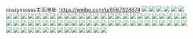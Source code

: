 crazyxsssss主页地址: https://weibo.com/u/6567328674 
![](https://wx4.sinaimg.cn/mw2000/007arQc2gy1h90ckihxqtj30u00u043z.jpg) 
![](https://wx4.sinaimg.cn/mw2000/007arQc2gy1h90ckj7a6vj30u01hch10.jpg) 
![](https://wx4.sinaimg.cn/mw2000/007arQc2gy1h90ckk72i2j30810jjdgb.jpg) 
![](https://wx4.sinaimg.cn/mw2000/007arQc2gy1h90ckklersj30u00u0ag8.jpg) 
![](https://wx4.sinaimg.cn/mw2000/007arQc2gy1h90ckhc82ij30u00u0wlg.jpg) 
![](https://wx4.sinaimg.cn/mw2000/007arQc2gy1h90ckl0477j30u00u0dml.jpg) 
![](https://wx4.sinaimg.cn/mw2000/007arQc2gy1h8zp2yn9tqj30rf1csgt8.jpg) 
![](https://wx4.sinaimg.cn/mw2000/007arQc2gy1h8zp31aqafj30tf1ga12y.jpg) 
![](https://wx4.sinaimg.cn/mw2000/007arQc2gy1h8yp6ydmz3j30u01407dy.jpg) 
![](https://wx4.sinaimg.cn/mw2000/007arQc2gy1h8yp7yldtij30n01ds77a.jpg) 
![](https://wx4.sinaimg.cn/mw2000/007arQc2gy1h8yp8rt408j30n01dstei.jpg) 
![](https://wx4.sinaimg.cn/mw2000/007arQc2gy1h8yp8sn98yj30u00u0gql.jpg) 
![](https://wx4.sinaimg.cn/mw2000/007arQc2gy1h8xmu6gjesj31400u013a.jpg) 
![](https://wx4.sinaimg.cn/mw2000/007arQc2gy1h8wvx0srnpj30u00u0td6.jpg) 
![](https://wx4.sinaimg.cn/mw2000/007arQc2gy1h8wvwz8ucsj30u00u0790.jpg) 
![](https://wx4.sinaimg.cn/mw2000/007arQc2gy1h8wvx8f72fj31400u0th3.jpg) 
![](https://wx4.sinaimg.cn/mw2000/007arQc2gy1h8wvwzy3pcj30u00u0n54.jpg) 
![](https://wx4.sinaimg.cn/mw2000/007arQc2gy1h8wvwxruhmj31870oun48.jpg) 
![](https://wx4.sinaimg.cn/mw2000/007arQc2gy1h8wvrsd5gbj30u01hcwpg.jpg) 
![](https://wx4.sinaimg.cn/mw2000/007arQc2gy1h8wvrqthlgj30rw0rwn07.jpg) 
![](https://wx4.sinaimg.cn/mw2000/007arQc2gy1h8wh10vmx8j30zk0k0779.jpg) 
![](https://wx4.sinaimg.cn/mw2000/007arQc2gy1h8wfze83eij30pt0ptq70.jpg) 
![](https://wx4.sinaimg.cn/mw2000/007arQc2gy1h8wfzfnrvhj30u00u0gr9.jpg) 
![](https://wx4.sinaimg.cn/mw2000/007arQc2gy1h8wfzdrccgj30u00u0dmd.jpg) 
![](https://wx4.sinaimg.cn/mw2000/007arQc2gy1h8wfzhfr6hj30u00u0dm7.jpg) 
![](https://wx4.sinaimg.cn/mw2000/007arQc2gy1h8v8e6vnafj30vc0vcn67.jpg) 
![](https://wx4.sinaimg.cn/mw2000/007arQc2gy1h8v8ec22knj30n01dsahc.jpg) 
![](https://wx4.sinaimg.cn/mw2000/007arQc2ly1h8ux03pfbxj32c03404qr.jpg) 
![](https://wx4.sinaimg.cn/mw2000/007arQc2ly1h8ux06rca3j31ef0octmg.jpg) 
![](https://wx4.sinaimg.cn/mw2000/007arQc2ly1h8ux08oa38j31o02yo1kx.jpg) 
![](https://wx4.sinaimg.cn/mw2000/007arQc2ly1h8ux08y76gj30vc0vcah8.jpg) 
![](https://wx4.sinaimg.cn/mw2000/007arQc2ly1h8u9isdtqaj30u01h87al.jpg) 
![](https://wx4.sinaimg.cn/mw2000/007arQc2ly1h8u9isvr3rj31hc0u018j.jpg) 
![](https://wx4.sinaimg.cn/mw2000/007arQc2ly1h8u9it7lqij31hc0u07gq.jpg) 
![](https://wx4.sinaimg.cn/mw2000/007arQc2ly1h8u9itvy5qj31400u014n.jpg) 
![](https://wx4.sinaimg.cn/mw2000/007arQc2ly1h8t5z38hosj31ds0m90zn.jpg) 
![](https://wx4.sinaimg.cn/mw2000/007arQc2ly1h8t5z3lesxj31400u0doq.jpg) 
![](https://wx4.sinaimg.cn/mw2000/007arQc2ly1h8t5z5k5jgj30n01dstd4.jpg) 
![](https://wx4.sinaimg.cn/mw2000/007arQc2ly1h8t5z6afbej312t0u0jy9.jpg) 
![](https://wx4.sinaimg.cn/mw2000/007arQc2ly1h8t5z6oqg9j30u01917cb.jpg) 
![](https://wx4.sinaimg.cn/mw2000/007arQc2ly1h8t5za2p65j30u0176dk2.jpg) 
![](https://wx4.sinaimg.cn/mw2000/007arQc2ly1h8t604c3nfj31900u0wjb.jpg) 
![](https://wx4.sinaimg.cn/mw2000/007arQc2ly1h8ryvccdwej31900u0tgu.jpg) 
![](https://wx4.sinaimg.cn/mw2000/007arQc2ly1h8ryvbkg8bj31900u0jv1.jpg) 
![](https://wx4.sinaimg.cn/mw2000/007arQc2ly1h8ryvdqk7xj30u014046n.jpg) 
![](https://wx4.sinaimg.cn/mw2000/007arQc2ly1h8ryvfi9lcj30n01dsq6a.jpg) 
![](https://wx4.sinaimg.cn/mw2000/007arQc2ly1h8ryvftrknj30we0u00vx.jpg) 
![](https://wx4.sinaimg.cn/mw2000/007arQc2ly1h8ryvg6typj30u01eytik.jpg) 
![](https://wx4.sinaimg.cn/mw2000/007arQc2ly1h8p0cb1x6dj30u00u0q8v.jpg) 
![](https://wx4.sinaimg.cn/mw2000/007arQc2gy1ghnao7wc9qj32c0340npd.jpg) 
![](https://wx4.sinaimg.cn/mw2000/007arQc2gy1geda4c5qsaj33402c0e81.jpg) 
![](https://wx4.sinaimg.cn/mw2000/007arQc2gy1geda4db7vnj33402c07wh.jpg) 
![](https://wx4.sinaimg.cn/mw2000/007arQc2gy1geda4eyb97j33402c0hdt.jpg) 
![](https://wx4.sinaimg.cn/mw2000/007arQc2gy1geda4fsro1j31400u00vs.jpg) 
![](https://wx4.sinaimg.cn/mw2000/007arQc2gy1geda4ass0ij33402c04qq.jpg) 
![](https://wx4.sinaimg.cn/mw2000/007arQc2gy1geda4hryu1j33402c0e81.jpg) 
![](https://wx4.sinaimg.cn/mw2000/007arQc2gy1g7j5ggdu4xj30zk0m7gm5.jpg) 
![](https://wx4.sinaimg.cn/mw2000/007arQc2gy1g7j5gh06kuj30u00u077l.jpg) 
![](https://wx4.sinaimg.cn/mw2000/007arQc2gy1g7j5gfzixfj30u01407di.jpg) 
![](https://wx4.sinaimg.cn/mw2000/007arQc2gy1g7j5gi3d07j31400u0tfq.jpg) 
![](https://wx4.sinaimg.cn/mw2000/007arQc2gy1g7j5gj521rj31400u0n49.jpg) 
![](https://wx4.sinaimg.cn/mw2000/007arQc2gy1g7j5gkal0nj31400u07aj.jpg) 
![](https://wx4.sinaimg.cn/mw2000/007arQc2ly1fx6bezdmxej30ci8c04qp.jpg) 
![](https://wx4.sinaimg.cn/mw2000/007arQc2ly1fx6bevw1xqj30k00p0wgt.jpg) 
![](https://wx4.sinaimg.cn/mw2000/007arQc2gy1fv25ylw8cpj30k00qogqi.jpg) 
![](https://wx4.sinaimg.cn/mw2000/007arQc2gy1fv25ymnafdj30k00k0q5j.jpg) 
![](https://wx4.sinaimg.cn/mw2000/007arQc2gy1fv25yo2r8yj30hs0vkdiu.jpg) 
![](https://wx4.sinaimg.cn/mw2000/007arQc2gy1ftgnhchszjj30rs0ku79k.jpg) 
![](https://wx4.sinaimg.cn/mw2000/007arQc2gy1ftgnhef4yfj30rs0ku43m.jpg) 
![](https://wx4.sinaimg.cn/mw2000/007arQc2gy1ftgnhgbdcdj30rs0kugqq.jpg) 
